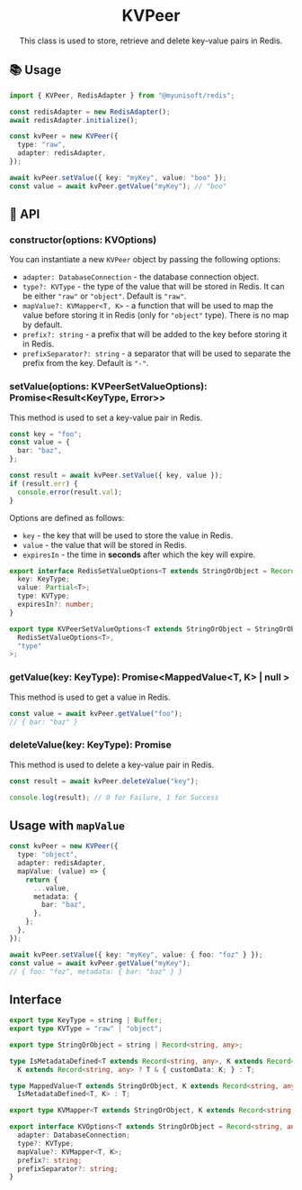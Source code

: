 <h1 align="center">
  KVPeer
</h1>

<p align="center">
  This class is used to store, retrieve and delete key-value pairs in Redis.
</p>

## 📚 Usage

```ts
import { KVPeer, RedisAdapter } from "@myunisoft/redis";

const redisAdapter = new RedisAdapter();
await redisAdapter.initialize();

const kvPeer = new KVPeer({
  type: "raw",
  adapter: redisAdapter,
});

await kvPeer.setValue({ key: "myKey", value: "boo" });
const value = await kvPeer.getValue("myKey"); // "boo"
```

## 📜 API

### constructor(options: KVOptions<T>)

You can instantiate a new `KVPeer` object by passing the following options:
- `adapter: DatabaseConnection` - the database connection object.
- `type?: KVType` - the type of the value that will be stored in Redis. It can be either `"raw"` or `"object"`. Default is `"raw"`.
- `mapValue?: KVMapper<T, K>` - a function that will be used to map the value before storing it in Redis (only for `"object"` type). There is no map by default.
- `prefix?: string` - a prefix that will be added to the key before storing it in Redis.
- `prefixSeparator?: string` - a separator that will be used to separate the prefix from the key. Default is `"-"`.

### setValue(options: KVPeerSetValueOptions<T>): Promise<Result<KeyType, Error>>

This method is used to set a key-value pair in Redis.

```ts
const key = "foo";
const value = {
  bar: "baz",
};

const result = await kvPeer.setValue({ key, value });
if (result.err) {
  console.error(result.val);
}
```

Options are defined as follows:

- `key` - the key that will be used to store the value in Redis.
- `value` - the value that will be stored in Redis.
- `expiresIn` - the time in **seconds** after which the key will expire.

```ts
export interface RedisSetValueOptions<T extends StringOrObject = Record<string, any>> {
  key: KeyType;
  value: Partial<T>;
  type: KVType;
  expiresIn?: number;
}

export type KVPeerSetValueOptions<T extends StringOrObject = StringOrObject> = Omit<
  RedisSetValueOptions<T>,
  "type"
>;
```

### getValue(key: KeyType): Promise<MappedValue<T, K> | null >

This method is used to get a value in Redis.

```ts
const value = await kvPeer.getValue("foo");
// { bar: "baz" }
```

### deleteValue(key: KeyType): Promise<number>

This method is used to delete a key-value pair in Redis.

```ts
const result = await kvPeer.deleteValue("key");

console.log(result); // 0 for Failure, 1 for Success
```

## Usage with `mapValue`

```ts
const kvPeer = new KVPeer({
  type: "object",
  adapter: redisAdapter,
  mapValue: (value) => {
    return {
      ...value,
      metadata: {
        bar: "baz",
      },
    };
  },
});

await kvPeer.setValue({ key: "myKey", value: { foo: "foz" } });
const value = await kvPeer.getValue("myKey");
// { foo: "foz", metadata: { bar: "baz" } }
```

## Interface

```ts
export type KeyType = string | Buffer;
export type KVType = "raw" | "object";

export type StringOrObject = string | Record<string, any>;

type IsMetadataDefined<T extends Record<string, any>, K extends Record<string, any> | null = null> =
  K extends Record<string, any> ? T & { customData: K; } : T;

type MappedValue<T extends StringOrObject, K extends Record<string, any> | null = null> = T extends Record<string, any> ?
  IsMetadataDefined<T, K> : T;

export type KVMapper<T extends StringOrObject, K extends Record<string, any> | null = null> = (value: T) => MappedValue<T, K>;

export interface KVOptions<T extends StringOrObject = Record<string, any>, K extends Record<string, any> | null = null> {
  adapter: DatabaseConnection;
  type?: KVType;
  mapValue?: KVMapper<T, K>;
  prefix?: string;
  prefixSeparator?: string;
}
```
